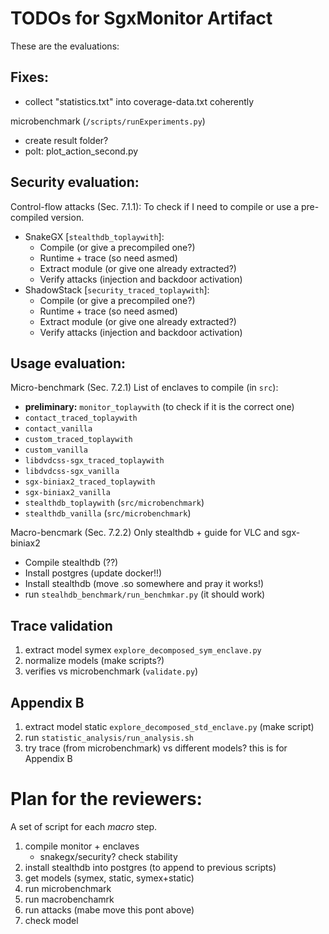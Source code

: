 # TODOs for SgxMonitor Artifact

These are the evaluations:

## Fixes:
- collect "statistics.txt" into coverage-data.txt coherently

microbenchmark (`/scripts/runExperiments.py`)
- create result folder?
- polt: plot_action_second.py

## Security evaluation:
Control-flow attacks (Sec. 7.1.1):
To check if I need to compile or use a pre-compiled version.
- SnakeGX [`stealthdb_toplaywith`]:
    - Compile (or give a precompiled one?)
    - Runtime + trace (so need asmed)
    - Extract module (or give one already extracted?)
    - Verify attacks (injection and backdoor activation)
- ShadowStack [`security_traced_toplaywith`]:
    - Compile (or give a precompiled one?)
    - Runtime + trace (so need asmed)
    - Extract module (or give one already extracted?)
    - Verify attacks (injection and backdoor activation)

## Usage evaluation:
Micro-benchmark (Sec. 7.2.1)
List of enclaves to compile (in `src`):
- **preliminary:** `monitor_toplaywith` (to check if it is the correct one)
- `contact_traced_toplaywith`
- `contact_vanilla`
- `custom_traced_toplaywith`
- `custom_vanilla`
- `libdvdcss-sgx_traced_toplaywith`
- `libdvdcss-sgx_vanilla`
- `sgx-biniax2_traced_toplaywith`
- `sgx-biniax2_vanilla`
- `stealthdb_toplaywith` (`src/microbenchmark`)
- `stealthdb_vanilla` (`src/microbenchmark`)

Macro-bencmark (Sec. 7.2.2)
Only stealthdb + guide for VLC and sgx-biniax2
- Compile stealthdb (??)
- Install postgres (update docker!!)
- Install stealthdb (move .so somewhere and pray it works!)
- run `stealhdb_benchmark/run_benchmkar.py` (it should work)

## Trace validation
1. extract model symex `explore_decomposed_sym_enclave.py`
3. normalize models (make scripts?)
4. verifies vs microbenchmark (`validate.py`)  

## Appendix B
1. extract model static `explore_decomposed_std_enclave.py` (make script)
2. run `statistic_analysis/run_analysis.sh`
3. try trace (from microbenchmark) vs different models? this is for Appendix B


# Plan for the reviewers:

A set of script for each *macro* step.  

1) compile monitor + enclaves 
    - snakegx/security? check stability
2) install stealthdb into postgres (to append to previous scripts)
3) get models (symex, static, symex+static)
4) run microbenchmark
5) run macrobenchamrk
6) run attacks (mabe move this pont above)
7) check model
